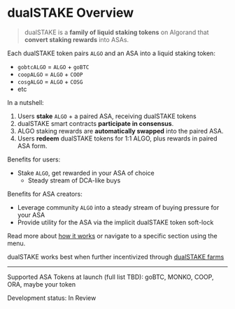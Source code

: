 # dualSTAKE Overview

> dualSTAKE is a **family of liquid staking tokens** on Algorand that **convert staking rewards** into ASAs.

Each dualSTAKE token pairs `ALGO` and an ASA into a liquid staking token:

- `gobtcALGO` = `ALGO` + `goBTC`
- `coopALGO` = `ALGO` + `COOP`
- `cosgALGO` = `ALGO` + `COSG`
- etc

In a nutshell:

1) Users **stake** `ALGO` + a paired ASA, receiving dualSTAKE tokens
2) dualSTAKE smart contracts **participate in consensus**.
3) ALGO staking rewards are **automatically swapped** into the paired ASA.
4) Users **redeem** dualSTAKE tokens for 1:1 ALGO, plus rewards in paired ASA form.

Benefits for users:
- Stake `ALGO`, get rewarded in your ASA of choice
  - Steady stream of DCA-like buys

Benefits for ASA creators:
- Leverage community `ALGO` into a steady stream of buying pressure for your ASA
- Provide utility for the ASA via the implicit dualSTAKE token soft-lock

Read more about [how it works](./how-it-works.html) or navigate to a specific section using the menu.

dualSTAKE works best when further incentivized through [dualSTAKE farms](./farming.html)

---

Supported ASA Tokens at launch (full list TBD): goBTC, MONKO, COOP, ORA, maybe your token

Development status: In Review
